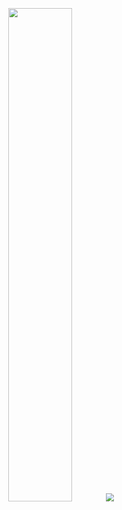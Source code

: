 <p align="center">
  <img height="50%" width="auto" src ="https://github-readme-stats.vercel.app/api/top-langs/?username=zakhildev&layout=compact&hide_border=true&theme=darcula&bg_color=22272e&langs_count=5&hide=dockerfile">
  <img src ="https://github-readme-streak-stats.herokuapp.com?user=zakhildev&theme=darcula&hide_border=true&background=22272e">
</p>
